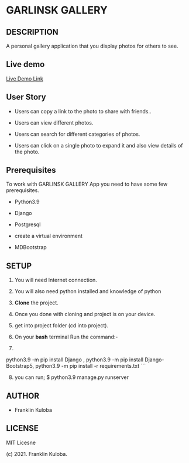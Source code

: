 # GARLINSK GALLERY

## DESCRIPTION

A personal gallery application that you display photos for others to see.

## Live demo

[Live Demo Link](https://.herokuapp.com/)

## User Story

- Users can copy a link to the photo to share with friends..

- Users can view different photos.

- Users can search for different categories of photos.

- Users can click on a single photo to expand it and also view details of the photo.

## Prerequisites

To work with GARLINSK GALLERY App you need to have some few prerequisites.

- Python3.9

- Django

- Postgresql

- create a virtual environment

- MDBootstrap
## SETUP

1. You will need Internet connection.

2. You will also need python installed and knowledge of python

3. **Clone** the project.

4. Once you done with cloning and project is on your device.

5. get into project folder (cd into project).

6. On your **bash** terminal Run the command:-

7.  ```
   python3.9 -m pip install Django ,
   python3.9 -m pip install Django-Bootstrap5,
   python3.9 -m pip install -r requirements.txt
     ```

8. you can run;   $ python3.9 manage.py runserver

## AUTHOR

 * Franklin Kuloba

## LICENSE

   MIT Licesne

(c) 2021. Franklin Kuloba.